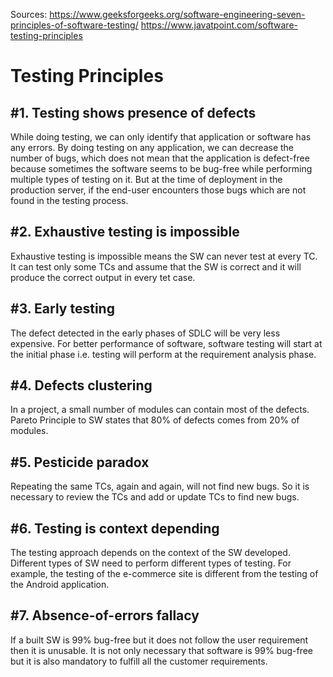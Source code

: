 Sources:
https://www.geeksforgeeks.org/software-engineering-seven-principles-of-software-testing/
https://www.javatpoint.com/software-testing-principles


# Testing Principles

## \#1. Testing shows presence of defects
While doing testing, we can only identify that application or software has any errors. By doing testing on any application, we can decrease the number of bugs, which does not mean that the application is defect-free because sometimes the software seems to be bug-free while performing multiple types of testing on it. But at the time of deployment in the production server, if the end-user encounters those bugs which are not found in the testing process.

## \#2. Exhaustive testing is impossible
Exhaustive testing is impossible means the SW can never test at every TC. It can test only some TCs and assume that the SW is correct and it will produce the correct output in every tet case.

## \#3. Early testing
The defect detected in the early phases of SDLC will be very less expensive. For better performance of software, software testing will start at the initial phase i.e. testing will perform at the requirement analysis phase.

## \#4. Defects clustering
In a project, a small number of modules can contain most of the defects. Pareto Principle to SW states that 80% of defects comes from 20% of modules.

## \#5. Pesticide paradox
Repeating the same TCs, again and again, will not find new bugs. So it is necessary to review the TCs and add or update TCs to find new bugs.

## \#6. Testing is context depending
The testing approach depends on the context of the SW developed. Different types of SW need to perform different types of testing. For example, the testing of the e-commerce site is different from the testing of the Android application.

## \#7. Absence-of-errors fallacy
If a built SW is 99% bug-free but it does not follow the user requirement then it is unusable. It is not only necessary that software is 99% bug-free but it is also mandatory to fulfill all the customer requirements.